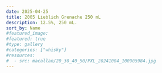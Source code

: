 ```yaml
---
date: 2025-04-25
title: 2005 Lieblich Grenache 250 mL
description: 12.5%, 250 mL.
sort_by: Name
#featured_image: 
#featured: true
#type: gallery
#categories: ["whisky"]
#resources:
#  - src: macallan/20_30_40_50/PXL_20241004_100905984.jpg
---
```

